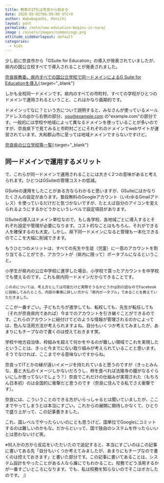 ```yaml
---
title: 教育のIT化は奈良から始まる
date: 2020-05-02T06:59:00 UTC+9
author: Wakabayashi, Kenichi
layout: post
permalink: /note/new-education-begins-in-nara/
image : /assets/images/common/ogp.png
attitude_sidebarlayout: default
categories:
  - kids
---
```

少し前に奈良市から「GSuite for Education」の導入が発表されていましたが、県内の国公立校すべてで導入されることが発表されました。

[奈良県教委、県内すべての国公立学校で同一ドメインによるG Suite for Educationを導入](https://ict-enews.net/2020/05/01nara-2/){:target="_blank"}

しかも全校同一ドメインです。県内のすべての市町村、すべての学校がひとつのドメインで運用されるということ、これはかなり画期的です。

ドメインってなに？という方について説明すると、みなさんが使っているメールアドレスの@から右側の部分、you@example.com の"example.com"の部分です。一般的には学校や地域によって異なるドメインを使っていることが多いのですが、奈良県下で見てみると市町村ごとにそれぞれのドメインでwebサイトが運営されています。大和郡山市に至っては地域ドメインですらないですけど。

[奈良県の公立学校等一覧](http://www.nps.ed.jp/nara-c/nara_school.html){:target="_blank"}

## 同一ドメインで運用するメリット
で、これらが同一ドメインで運用されることには大きく2つの意味があると考えられます。ひとつはGSuiteの管理コストの低減。

GSuiteの運用をしたことがある方ならわかると思いますが、GSuiteにはかなりたくさんの設定があります。普段無料のGoogleアカウント（いわゆるGmailアドレス）を使っているだけだと気づかないですが、たとえば自分のアイコンを変えられるようにするかどうかというレベルで設定項目があります。

GSuiteの導入はドメイン単位なので、もし各学校、各地域ごとに導入するとそれぞれ設定や管理が必要になります。コスト的なことはもちろん、それができる人を確保するのも大変。しかし、県下同一ドメインになると管理も一本化できるのでここを大幅に削減できます。

もうひとつのメリットは、すべての先生や生徒（児童）に一意のアカウントを割り当てることができ、アカウントが（県内に限って）ポータブルになるということ。

小学生が県内の公立中学校に進学した場合、小学校で貰ったアカウントを中学校でも使えるのです。これも県内同一ドメインだからできることです。

```
この点については、考え方としては可能だけど実際そうるかどうかは別の話なのでFacebookに投稿してみたところ、内部の事情に詳しい方から「県内ポータブル」であることを教えていただきました。
```

ここが一番すごい。子どもたちが進学しても、転校しても、先生が転任しても（それが奈良県内であれば）今までのアカウントを引き継ぐことができるのです。これらのアカウントに紐付けてどのような情報が管理されるのかによっては、色んな活用方法が考えられますよね。自分もいくつか考えてみましたが、あまりにもチープなので書くのは控えておきます笑。

学校や地方自治体、枠組みを超えて何かをやるのが難しい領域でこれを実現したということは、きっと今までにない取り組みが考えられていることと思います。そうでなければ、ここまでやる意味ないですからね。

奈良ってITとかの縁が遠いイメージを持たれていると思うのですが（きっとみんな、鹿と大仏のイメージしかないだろうし、柿を食べれば法隆寺の鐘がなるぐらいにしか思ってないでしょう？）奈良でこれだけの仕組みが実現された（もちろん日本初）のは全国的に衝撃だと思うのです（奈良に住んでる私でさえ衝撃です）。

奈良には、こういうことのできる方がいらっしゃるとは聞いていましたが、ここまでやってしまうとは本当にすごい。これからの展開に期待しかなくて、ひとりで盛り上がって、この記事書きました。

これ、国レベルでやったらいいのにとも思うけど、国単位でGoogleにコミットするのは難しいのかもな。だからといって、国で独自のシステムを作ったらいいとは思わないけど笑。

※何人かの方から反応をいただいたので追記すると、本当にすごいのはこの記事に書いてある先「自分もいくつか考えてみましたが、あまりにもチープなので書くのは控えておきます」と書いた部分です。この記事に書いてあることは、システム設計をやったことがある人なら誰にでもわかること。校務でどう活用するかが一番すごいところになります。でも、私は校務を知らないのでそこはボカしたのです。 ;)
